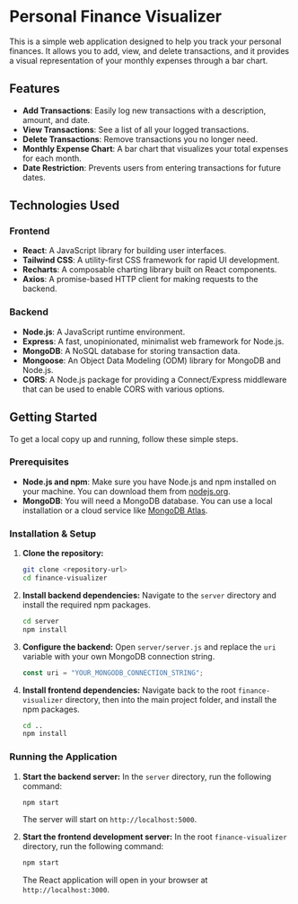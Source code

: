 # Personal Finance Visualizer

This is a simple web application designed to help you track your personal finances. It allows you to add, view, and delete transactions, and it provides a visual representation of your monthly expenses through a bar chart.

## Features

- **Add Transactions**: Easily log new transactions with a description, amount, and date.
- **View Transactions**: See a list of all your logged transactions.
- **Delete Transactions**: Remove transactions you no longer need.
- **Monthly Expense Chart**: A bar chart that visualizes your total expenses for each month.
- **Date Restriction**: Prevents users from entering transactions for future dates.

## Technologies Used

### Frontend

- **React**: A JavaScript library for building user interfaces.
- **Tailwind CSS**: A utility-first CSS framework for rapid UI development.
- **Recharts**: A composable charting library built on React components.
- **Axios**: A promise-based HTTP client for making requests to the backend.

### Backend

- **Node.js**: A JavaScript runtime environment.
- **Express**: A fast, unopinionated, minimalist web framework for Node.js.
- **MongoDB**: A NoSQL database for storing transaction data.
- **Mongoose**: An Object Data Modeling (ODM) library for MongoDB and Node.js.
- **CORS**: A Node.js package for providing a Connect/Express middleware that can be used to enable CORS with various options.

## Getting Started

To get a local copy up and running, follow these simple steps.

### Prerequisites

- **Node.js and npm**: Make sure you have Node.js and npm installed on your machine. You can download them from [nodejs.org](https://nodejs.org/).
- **MongoDB**: You will need a MongoDB database. You can use a local installation or a cloud service like [MongoDB Atlas](https://www.mongodb.com/cloud/atlas).

### Installation & Setup

1.  **Clone the repository:**
    ```sh
    git clone <repository-url>
    cd finance-visualizer
    ```

2.  **Install backend dependencies:**
    Navigate to the `server` directory and install the required npm packages.
    ```sh
    cd server
    npm install
    ```

3.  **Configure the backend:**
    Open `server/server.js` and replace the `uri` variable with your own MongoDB connection string.
    ```javascript
    const uri = "YOUR_MONGODB_CONNECTION_STRING";
    ```

4.  **Install frontend dependencies:**
    Navigate back to the root `finance-visualizer` directory, then into the main project folder, and install the npm packages.
    ```sh
    cd ..
    npm install
    ```

### Running the Application

1.  **Start the backend server:**
    In the `server` directory, run the following command:
    ```sh
    npm start
    ```
    The server will start on `http://localhost:5000`.

2.  **Start the frontend development server:**
    In the root `finance-visualizer` directory, run the following command:
    ```sh
    npm start
    ```
    The React application will open in your browser at `http://localhost:3000`.
